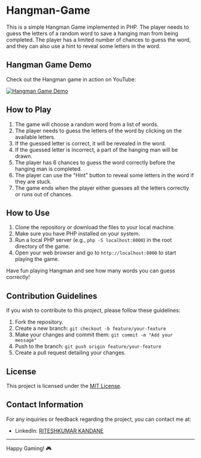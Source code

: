 # Hangman-Game

This is a simple Hangman Game implemented in PHP. The player needs to guess the letters of a random word to save a hanging man from being completed. The player has a limited number of chances to guess the word, and they can also use a hint to reveal some letters in the word.

## Hangman Game Demo

Check out the Hangman game in action on YouTube:

[![Hangman Game Demo](https://img.youtube.com/vi/Bjuzx5llKTQ/0.jpg)](https://youtu.be/Bjuzx5llKTQ)


## How to Play

1. The game will choose a random word from a list of words.
2. The player needs to guess the letters of the word by clicking on the available letters.
3. If the guessed letter is correct, it will be revealed in the word.
4. If the guessed letter is incorrect, a part of the hanging man will be drawn.
5. The player has 6 chances to guess the word correctly before the hanging man is completed.
6. The player can use the "Hint" button to reveal some letters in the word if they are stuck.
7. The game ends when the player either guesses all the letters correctly or runs out of chances.

## How to Use

1. Clone the repository or download the files to your local machine.
2. Make sure you have PHP installed on your system.
3. Run a local PHP server (e.g., `php -S localhost:8000`) in the root directory of the game.
4. Open your web browser and go to `http://localhost:8000` to start playing the game.

Have fun playing Hangman and see how many words you can guess correctly!

## Contribution Guidelines

If you wish to contribute to this project, please follow these guidelines:

1. Fork the repository.
2. Create a new branch: `git checkout -b feature/your-feature`
3. Make your changes and commit them: `git commit -m "Add your message"`
4. Push to the branch: `git push origin feature/your-feature`
5. Create a pull request detailing your changes.

## License

This project is licensed under the [MIT License](LICENSE).

## Contact Information

For any inquiries or feedback regarding the project, you can contact me at:

- LinkedIn: [RITESHKUMAR KANDANE](https://www.linkedin.com/in/dkteriteshkumarkandane/)

---

Happy Gaming! 🎮
